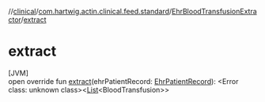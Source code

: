 //[clinical](../../../index.md)/[com.hartwig.actin.clinical.feed.standard](../index.md)/[EhrBloodTransfusionExtractor](index.md)/[extract](extract.md)

# extract

[JVM]\
open override fun [extract](extract.md)(ehrPatientRecord: [EhrPatientRecord](../-ehr-patient-record/index.md)): &lt;Error class: unknown class&gt;&lt;[List](https://kotlinlang.org/api/latest/jvm/stdlib/kotlin.collections/-list/index.html)&lt;BloodTransfusion&gt;&gt;
